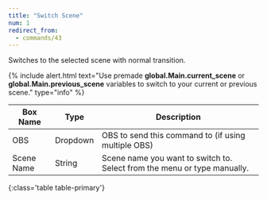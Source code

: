 ```yaml
---
title: "Switch Scene"
num: 1
redirect_from:
  - commands/43
---
```


Switches to the selected scene with normal transition.

{% include alert.html text="Use premade <b>global.Main.current_scene</b> or <b>global.Main.previous_scene</b> variables to switch to your current or previous scene." type="info" %} 

| Box Name | Type | Description | 
|-------|--------|--------
|OBS|Dropdown|OBS to send this command to (if using multiple OBS)|
|Scene Name |	String	|Scene name you want to switch to. Select from the menu or type manually.
{:class='table table-primary'}










